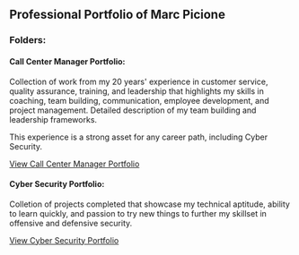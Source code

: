 ## Professional Portfolio of Marc Picione

### Folders:

#### Call Center Manager Portfolio:

Collection of work from my 20 years' experience in customer service, quality assurance, training, and leadership that highlights my skills in coaching, team building, communication, employee development, and project management. Detailed description of my team building and leadership frameworks.

This experience is a strong asset for any career path, including Cyber Security.

[View Call Center Manager Portfolio](https://github.com/mpicione/picione-portfolio/tree/main/Call%20Center%20Manager%20Portfolio)

#### Cyber Security Portfolio:

Colletion of projects completed that showcase my technical aptitude, ability to learn quickly, and passion to try new things to further my skillset in offensive and defensive security.

[View Cyber Security Portfolio](https://github.com/mpicione/picione-portfolio/tree/main/Cyber%20Security%20Portfolio)
